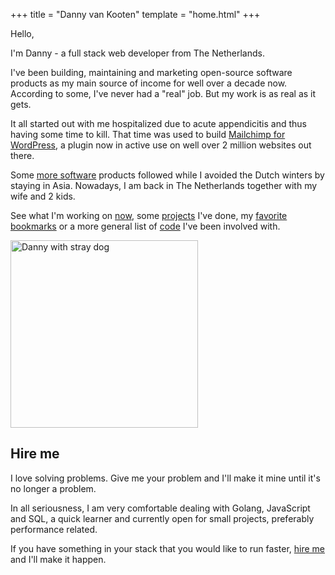 +++
title = "Danny van Kooten"
template = "home.html"
+++

Hello,

I'm Danny - a full stack web developer from The Netherlands.

I've been building, maintaining and marketing open-source software products as my main source of income for well over a decade now. According to some, I've never had a "real" job. But my work is as real as it gets.

It all started out with me hospitalized due to acute appendicitis and thus having some time to kill. That time was used to build <a href="https://www.mc4wp.com/">Mailchimp for WordPress</a>, a plugin now in active use on well over 2 million websites out there.

Some [more software](/projects/) products followed while I avoided the Dutch winters by staying in Asia. Nowadays, I am back in The Netherlands together with my wife and 2 kids.

See what I'm working on [now](/now/), some [projects](/projects/) I've done, my [favorite bookmarks](/bookmarks/) or a more general list of [code](/code/) I've been involved with.

<img src="/img/danny-rico.jpg" alt="Danny with stray dog" loading="lazy" width="300" height="300" />


## Hire me

I love solving problems. Give me your problem and I'll make it mine until it's no longer a problem.

In all seriousness, I am very comfortable dealing with Golang, JavaScript and SQL, a quick learner and currently open for small projects, preferably performance related.

If you have something in your stack that you would like to run faster, [hire me](/hire-me/) and I'll make it happen.
